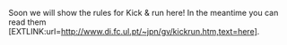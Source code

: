 Soon we will show the rules for Kick & run here! In the meantime you can read them [EXTLINK:url=http://www.di.fc.ul.pt/~jpn/gv/kickrun.htm,text=here].